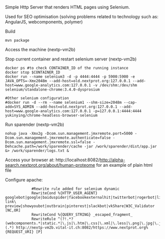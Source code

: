 Simple Http Server that renders HTML pages using Selenium.

Used for SEO optimisation (solving problems related to technology such as: AngularJS, webcomponents, polymer)


Build
```shell
mvn package
```


Access the machine  (nextp-vm2b)

Stop current container and restart selenium server (nextp-vm2b)

```shell
docker ps #to check CONTAINER_ID of the running instance
docker stop $CONTAINER_ID
docker run --name selenium3 -d -p 4444:4444 -p 5900:5900 -e JAVA_OPTS=-Xmx2048m --add-host=old.nextprot.org:127.0.0.1 --add-host=www.google-analytics.com:127.0.0.1 -v /dev/shm:/dev/shm selenium/standalone-chrome:3.4.0-dysprosium

#Other selenium configuration
#docker run -d --rm --name selenium1 --shm-size=2048m --cap-add=SYS_ADMIN --add-host=old.nextprot.org:127.0.0.1 --add-host=www.google-analytics.com:127.0.0.1 -p=127.0.0.1:4444:4444   yukinying/chrome-headless-browser-selenium
```

Run sparender (nextp-vm2b)

```shell
nohup java -Xmx2g -Dcom.sun.management.jmxremote.port=5000 -Dcom.sun.management.jmxremote.authenticate=false -Dcom.sun.management.jmxremote.ssl=false -Dehcache.path=/work/sparender/cache -jar /work/sparender/dist/app.jar &> /work/sparender/logs.txt &
```

Access your browser at: http://localhost:8082/http://alpha-search.nextprot.org/about/human-proteome for an example of plain html file


Configure apache:
```shell
            #Rewrite rule added for selenium dynamic
            RewriteCond %{HTTP_USER_AGENT} googlebot|google|baiduspider|facebookexternalhit|twitterbot|rogerbot|linkedinbot|embedly|quora\ link\ preview|showyoubot|outbrain|pinterest|slackbot|vkShare|W3C_Validator [NC,OR]
            RewriteCond %{QUERY_STRING} _escaped_fragment_
            RewriteRule ^(?!.*?(webcomponents.*|static.*|\.js|\.htm|\.css|\.xml|\.less|\.png|\.jpg|\.jpeg|\.gif|\.pdf|\.doc|\.txt|\.ico|\.rss|\.zip|\.mp3|\.rar|\.exe|\.wmv|\.doc|\.avi|\.ppt|\.mpg|\.mpeg|\.tif|\.wav|\.mov|\.psd|\.ai|\.xls|\.mp4|\.m4a|\.swf|\.dat|\.dmg|\.iso|\.flv|\.m4v|\.torrent|\.ttf|\.woff))(.*) http://nextp-vm2b.vital-it.ch:8082/https://www.nextprot.org%{REQUEST_URI} [P]

```
